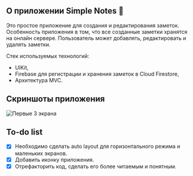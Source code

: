 ##  О приложении Simple Notes 📝
Это простое приложение для создания и редактирования заметок. Особенность приложения в том, что все созданные заметки хранятся на онлайн сервере. Пользователь может добавлять, редактировать и удалять заметки.

Стек используемых технологий: 
- UIKit,
- Firebase для регистрации и хранения заметок в Cloud Firestore,
- Архитектура MVC.

## Скриншоты приложения

![Первые 3 экрана](https://mega.nz/27c91ccc-4c49-445b-95d4-005a23df7260)


##  To-do list
- [x] Необходимо сделать auto layout для горизонтального режима и маленьких экранов.
- [x] Добавить иконку приложения.
- [x] Отрефакторить код, сделать его более читаемым и понятным.
